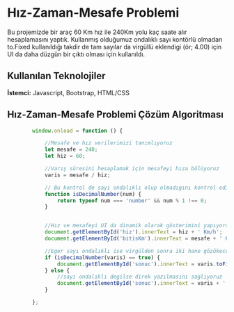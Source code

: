 # Hız-Zaman-Mesafe Problemi
Bu projemizde bir araç 60 Km hız ile 240Km yolu kaç saate alır hesaplamasını yaptık.
Kullanmış olduğumuz ondalıklı sayı kontörlü olmadan to.Fixed kullanıldığı takdir de tam sayılar da virgüllü eklendigi (ör; 4.00) için UI da daha düzgün bir çıktı olması için kullanıldı.


## Kullanılan Teknolojiler

**İstemci:** Javascript, Bootstrap, HTML/CSS


  
## Hız-Zaman-Mesafe Problemi Çözüm Algoritması

```javascript
        window.onload = function () {

            //Mesafe ve hız verilerimizi tanımlıyoruz
            let mesafe = 240;
            let hiz = 60;

            //Varış süresini hesaplamak için mesafeyi hıza bölüyoruz
            varis = mesafe / hiz;

            // Bu kontrol de sayı ondalıklı olup olmadıgını kontrol ediyoruz
            function isDecimalNumber(num) {
                return typeof num === 'number' && num % 1 !== 0;
            }


            //Hız ve mesafeyi UI da dinamik olarak gösterimini yapıyoruz
            document.getElementById('hiz').innerText = hiz + ' Km/h';
            document.getElementById('bitisKm').innerText = mesafe + ' Km';

            //Eger sayı ondalıklı ise virgülden sonra iki hane gözükecek şekilde ayarlıyoruz (ör; 3.33)
            if (isDecimalNumber(varis) == true) {
                document.getElementById('sonuc').innerText = varis.toFixed(2) + ' saate';
            } else {
                //sayı ondalıklı degilse direk yazılmasını saglıyoruz
                document.getElementById('sonuc').innerText = varis + ' saate';
            }

        };
```